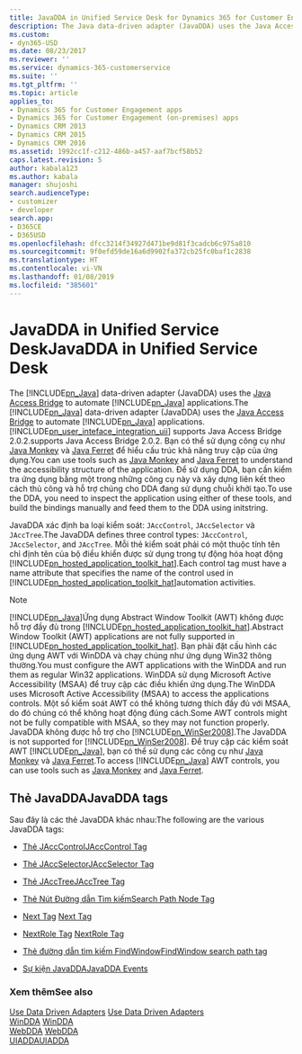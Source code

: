 ```yaml
---
title: JavaDDA in Unified Service Desk for Dynamics 365 for Customer Engagement apps| MicrosoftDocs
description: The Java data-driven adapter (JavaDDA) uses the Java Access Bridge to automate Java applications. User Interface Integration (UII) supports Java Access Bridge 2.0.2.
ms.custom:
- dyn365-USD
ms.date: 08/23/2017
ms.reviewer: ''
ms.service: dynamics-365-customerservice
ms.suite: ''
ms.tgt_pltfrm: ''
ms.topic: article
applies_to:
- Dynamics 365 for Customer Engagement apps
- Dynamics 365 for Customer Engagement (on-premises) apps
- Dynamics CRM 2013
- Dynamics CRM 2015
- Dynamics CRM 2016
ms.assetid: 1992cc1f-c212-486b-a457-aaf7bcf58b52
caps.latest.revision: 5
author: kabala123
ms.author: kabala
manager: shujoshi
search.audienceType:
- customizer
- developer
search.app:
- D365CE
- D365USD
ms.openlocfilehash: dfcc3214f34927d471be9d81f3cadcb6c975a810
ms.sourcegitcommit: 9f0efd59de16a6d9902fa372cb25fc0baf1c2838
ms.translationtype: HT
ms.contentlocale: vi-VN
ms.lasthandoff: 01/08/2019
ms.locfileid: "385601"
---
```

# <a name="javadda-in-unified-service-desk"></a><span data-ttu-id="a4606-104">JavaDDA in Unified Service Desk</span><span class="sxs-lookup"><span data-stu-id="a4606-104">JavaDDA in Unified Service Desk</span></span>
<span data-ttu-id="a4606-105">The [!INCLUDE[pn_Java](../includes/pn-java.md)] data-driven adapter (JavaDDA) uses the [Java Access Bridge](http://www.oracle.com/technetwork/java/javase/tech/index-jsp-136191.html) to automate [!INCLUDE[pn_Java](../includes/pn-java.md)] applications.</span><span class="sxs-lookup"><span data-stu-id="a4606-105">The [!INCLUDE[pn_Java](../includes/pn-java.md)] data-driven adapter (JavaDDA) uses the [Java Access Bridge](http://www.oracle.com/technetwork/java/javase/tech/index-jsp-136191.html) to automate [!INCLUDE[pn_Java](../includes/pn-java.md)] applications.</span></span> [!INCLUDE[pn_user_inteface_integration_uii](../includes/pn-user-interface-integration-uii.md)] <span data-ttu-id="a4606-106">supports Java Access Bridge 2.0.2.</span><span class="sxs-lookup"><span data-stu-id="a4606-106">supports Java Access Bridge 2.0.2.</span></span> <span data-ttu-id="a4606-107">Bạn có thể sử dụng công cụ như [Java Monkey](https://docs.oracle.com/javase/accessbridge/2.0.2/javamonkey.htm) và [Java Ferret](https://docs.oracle.com/javase/accessbridge/2.0.2/javaferret.htm) để hiểu cấu trúc khả năng truy cập của ứng dụng.</span><span class="sxs-lookup"><span data-stu-id="a4606-107">You can use tools such as [Java Monkey](https://docs.oracle.com/javase/accessbridge/2.0.2/javamonkey.htm) and [Java Ferret](https://docs.oracle.com/javase/accessbridge/2.0.2/javaferret.htm) to understand the accessibility structure of the application.</span></span> <span data-ttu-id="a4606-108">Để sử dụng DDA, bạn cần kiểm tra ứng dụng bằng một trong những công cụ này và xây dựng liên kết theo cách thủ công và hỗ trợ chúng cho DDA đang sử dụng chuỗi khởi tạo.</span><span class="sxs-lookup"><span data-stu-id="a4606-108">To use the DDA, you need to inspect the application using either of these tools, and build the bindings manually and feed them to the DDA using initstring.</span></span>  
  
 <span data-ttu-id="a4606-109">JavaDDA xác định ba loại kiểm soát:  `JAccControl`, `JAccSelector` và `JAccTree`.</span><span class="sxs-lookup"><span data-stu-id="a4606-109">The JavaDDA defines three control types:  `JAccControl`, `JAccSelector`, and `JAccTree`.</span></span> <span data-ttu-id="a4606-110">Mỗi thẻ kiểm soát phải có một thuộc tính tên chỉ định tên của bộ điều khiển được sử dụng trong tự động hóa hoạt động [!INCLUDE[pn_hosted_application_toolkit_hat](../includes/pn-hosted-application-toolkit-hat.md)].</span><span class="sxs-lookup"><span data-stu-id="a4606-110">Each control tag must have a name attribute that specifies the name of the control used in [!INCLUDE[pn_hosted_application_toolkit_hat](../includes/pn-hosted-application-toolkit-hat.md)]automation activities.</span></span>  
  
> [!NOTE]
> [!INCLUDE[pn_Java](../includes/pn-java.md)]<span data-ttu-id="a4606-111">Ứng dụng Abstract Window Toolkit (AWT) không được hỗ trợ đầy đủ trong [!INCLUDE[pn_hosted_application_toolkit_hat](../includes/pn-hosted-application-toolkit-hat.md)].</span><span class="sxs-lookup"><span data-stu-id="a4606-111">Abstract Window Toolkit (AWT) applications are not fully supported in [!INCLUDE[pn_hosted_application_toolkit_hat](../includes/pn-hosted-application-toolkit-hat.md)].</span></span> <span data-ttu-id="a4606-112">Bạn phải đặt cấu hình các ứng dụng AWT với WinDDA và chạy chúng như ứng dụng Win32 thông thường.</span><span class="sxs-lookup"><span data-stu-id="a4606-112">You must configure the AWT applications with the WinDDA and run them as regular Win32 applications.</span></span> <span data-ttu-id="a4606-113">WinDDA sử dụng Microsoft Active Accessibility (MSAA) để truy cập các điều khiển ứng dụng.</span><span class="sxs-lookup"><span data-stu-id="a4606-113">The WinDDA uses Microsoft Active Accessibility (MSAA) to access the applications controls.</span></span> <span data-ttu-id="a4606-114">Một số kiểm soát AWT có thể không tương thích đầy đủ với MSAA, do đó chúng có thể không hoạt động đúng cách.</span><span class="sxs-lookup"><span data-stu-id="a4606-114">Some AWT controls might not be fully compatible with MSAA, so they may not function properly.</span></span> <span data-ttu-id="a4606-115">JavaDDA không được hỗ trợ cho [!INCLUDE[pn_WinSer2008](../includes/pn-winser2008.md)].</span><span class="sxs-lookup"><span data-stu-id="a4606-115">The JavaDDA is not supported for [!INCLUDE[pn_WinSer2008](../includes/pn-winser2008.md)].</span></span> <span data-ttu-id="a4606-116">Để truy cập các kiểm soát AWT [!INCLUDE[pn_Java](../includes/pn-java.md)], bạn có thể sử dụng các công cụ như [Java Monkey](https://docs.oracle.com/javase/accessbridge/2.0.2/javamonkey.htm) và [Java Ferret](https://docs.oracle.com/javase/accessbridge/2.0.2/javaferret.htm).</span><span class="sxs-lookup"><span data-stu-id="a4606-116">To access [!INCLUDE[pn_Java](../includes/pn-java.md)] AWT controls, you can use tools such as [Java Monkey](https://docs.oracle.com/javase/accessbridge/2.0.2/javamonkey.htm) and [Java Ferret](https://docs.oracle.com/javase/accessbridge/2.0.2/javaferret.htm).</span></span>  
  
## <a name="javadda-tags"></a><span data-ttu-id="a4606-117">Thẻ JavaDDA</span><span class="sxs-lookup"><span data-stu-id="a4606-117">JavaDDA tags</span></span>  
 <span data-ttu-id="a4606-118">Sau đây là các thẻ JavaDDA khác nhau:</span><span class="sxs-lookup"><span data-stu-id="a4606-118">The following are the various JavaDDA tags:</span></span>  
  
-   [<span data-ttu-id="a4606-119">Thẻ JAccControl</span><span class="sxs-lookup"><span data-stu-id="a4606-119">JAccControl Tag</span></span>](../unified-service-desk/jacc-control-tag.md)  
  
-   [<span data-ttu-id="a4606-120">Thẻ JAccSelector</span><span class="sxs-lookup"><span data-stu-id="a4606-120">JAccSelector Tag</span></span>](../unified-service-desk/jacc-selector-tag.md)  
  
-   [<span data-ttu-id="a4606-121">Thẻ JAccTree</span><span class="sxs-lookup"><span data-stu-id="a4606-121">JAccTree Tag</span></span>](../unified-service-desk/jacc-tree-tag.md)  
  
-   [<span data-ttu-id="a4606-122">Thẻ Nút Đường dẫn Tìm kiếm</span><span class="sxs-lookup"><span data-stu-id="a4606-122">Search Path Node Tag</span></span>](../unified-service-desk/search-path-node-tag.md)  
  
-   <span data-ttu-id="a4606-123">[Next Tag](../unified-service-desk/next-tag-javadda.md) [](../unified-service-desk/next-tag-javadda.md "Next Tag")</span><span class="sxs-lookup"><span data-stu-id="a4606-123">[Next Tag](../unified-service-desk/next-tag-javadda.md) [](../unified-service-desk/next-tag-javadda.md "Next Tag")</span></span>  
  
-   <span data-ttu-id="a4606-124">[NextRole Tag](../unified-service-desk/nextrole-tag.md) [](../unified-service-desk/nextrole-tag.md "NextRole Tag")</span><span class="sxs-lookup"><span data-stu-id="a4606-124">[NextRole Tag](../unified-service-desk/nextrole-tag.md) [](../unified-service-desk/nextrole-tag.md "NextRole Tag")</span></span>  
  
-   [<span data-ttu-id="a4606-125">Thẻ đường dẫn tìm kiếm FindWindow</span><span class="sxs-lookup"><span data-stu-id="a4606-125">FindWindow search path tag</span></span>](../unified-service-desk/find-window-search-path-tag.md)  
  
-   [<span data-ttu-id="a4606-126">Sự kiện JavaDDA</span><span class="sxs-lookup"><span data-stu-id="a4606-126">JavaDDA Events</span></span>](../unified-service-desk/java-dda-events.md)  
  
### <a name="see-also"></a><span data-ttu-id="a4606-127">Xem thêm</span><span class="sxs-lookup"><span data-stu-id="a4606-127">See also</span></span>  
 <span data-ttu-id="a4606-128">[Use Data Driven Adapters](../unified-service-desk/use-data-driven-adapters-ddas.md) </span><span class="sxs-lookup"><span data-stu-id="a4606-128">[Use Data Driven Adapters](../unified-service-desk/use-data-driven-adapters-ddas.md) </span></span>  
 <span data-ttu-id="a4606-129">[WinDDA](../unified-service-desk/windda.md) </span><span class="sxs-lookup"><span data-stu-id="a4606-129">[WinDDA](../unified-service-desk/windda.md) </span></span>  
 <span data-ttu-id="a4606-130">[WebDDA](../unified-service-desk/web-dda.md) </span><span class="sxs-lookup"><span data-stu-id="a4606-130">[WebDDA](../unified-service-desk/web-dda.md) </span></span>  
 [<span data-ttu-id="a4606-131">UIADDA</span><span class="sxs-lookup"><span data-stu-id="a4606-131">UIADDA</span></span>](../unified-service-desk/uiadda.md)
